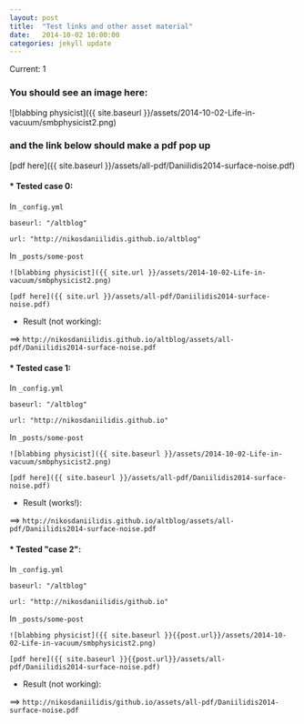 ```yaml
---
layout: post
title:  "Test links and other asset material"
date:   2014-10-02 10:00:00
categories: jekyll update
---
```


Current: 1

### You should see an image here:

![blabbing physicist]({{ site.baseurl }}/assets/2014-10-02-Life-in-vacuum/smbphysicist2.png)

### and the link below should make a pdf pop up

[pdf here]({{ site.baseurl }}/assets/all-pdf/Daniilidis2014-surface-noise.pdf)

#### * Tested case 0:

In `_config.yml`

`baseurl: "/altblog"`

`url: "http://nikosdaniilidis.github.io/altblog"`

In `_posts/some-post`

`![blabbing physicist]({{ site.url }}/assets/2014-10-02-Life-in-vacuum/smbphysicist2.png)`

`[pdf here]({{ site.url }}/assets/all-pdf/Daniilidis2014-surface-noise.pdf)`

* Result (not working):

==> `http://nikosdaniilidis.github.io/altblog/assets/all-pdf/Daniilidis2014-surface-noise.pdf`

#### * Tested case 1: 

In `_config.yml`

`baseurl: "/altblog"`

`url: "http://nikosdaniilidis.github.io"`

In `_posts/some-post`

`![blabbing physicist]({{ site.baseurl }}/assets/2014-10-02-Life-in-vacuum/smbphysicist2.png)`

`[pdf here]({{ site.baseurl }}/assets/all-pdf/Daniilidis2014-surface-noise.pdf)`

* Result (works!):

==> `http://nikosdaniilidis.github.io/altblog/assets/all-pdf/Daniilidis2014-surface-noise.pdf`

#### * Tested "case 2": 

In `_config.yml`

`baseurl: "/altblog"`

`url: "http://nikosdaniilidis/github.io"`

In `_posts/some-post`

`![blabbing physicist]({{ site.baseurl }}{{post.url}}/assets/2014-10-02-Life-in-vacuum/smbphysicist2.png)`

`[pdf here]({{ site.baseurl }}{{post.url}}/assets/all-pdf/Daniilidis2014-surface-noise.pdf)`

* Result (not working):

==> `http://nikosdaniilidis/github.io/assets/all-pdf/Daniilidis2014-surface-noise.pdf`


